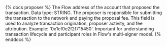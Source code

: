{% docs proposer %}
The Flow address of the account that proposed the transaction. Data type: STRING. The proposer is responsible for submitting the transaction to the network and paying the proposal fee. This field is used to analyze transaction origination, proposer activity, and fee attribution. Example: '0x1cf0e2f2f715450'. Important for understanding transaction lifecycle and participant roles in Flow's multi-signer model.
{% enddocs %}